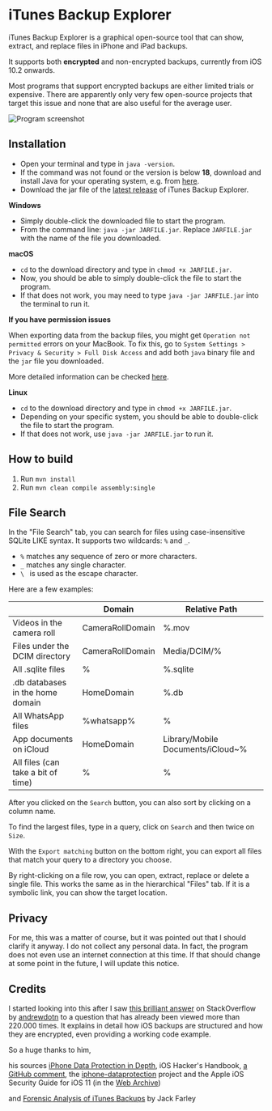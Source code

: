 # iTunes Backup Explorer

iTunes Backup Explorer is a graphical open-source tool that can show, extract,
and replace files in iPhone and iPad backups.

It supports both **encrypted** and non-encrypted backups, 
currently from iOS 10.2 onwards.

Most programs that support encrypted backups are either limited trials 
or expensive. There are apparently only very few open-source projects 
that target this issue and none that are also useful for the average user.

![Program screenshot](https://user-images.githubusercontent.com/12913518/164055723-2d234fa8-922f-439d-974c-f9e7e560a438.png)

## Installation

- Open your terminal and type in `java -version`.
- If the command was not found or the version is below **18**, 
download and install Java for your operating system, e.g. from [here](https://www.azul.com/downloads/?package=jdk-fx#zulu).
- Download the jar file of the [latest release](https://github.com/MaxiHuHe04/iTunes-Backup-Explorer/releases/latest) of iTunes Backup Explorer.

**Windows**
- Simply double-click the downloaded file to start the program.
- From the command line: `java -jar JARFILE.jar`.
Replace `JARFILE.jar` with the name of the file you downloaded.

**macOS**
- `cd` to the download directory and type in `chmod +x JARFILE.jar`.
- Now, you should be able to simply double-click the file to start the program.
- If that does not work, you may need to type `java -jar JARFILE.jar` into the terminal to run it.

**If you have permission issues**

When exporting data from the backup files, you might get `Operation not permitted`
 errors on your MacBook. To fix this, go to `System Settings > Privacy & Security > Full Disk Access` and add both `java` binary file and the `jar` file you downloaded.

More detailed information can be checked [here](https://stackoverflow.com/questions/65469536/why-does-a-jar-file-have-no-permissions-to-read-from-disk-when-started-via-doubl/66762230#66762230).

**Linux**
- `cd` to the download directory and type in `chmod +x JARFILE.jar`.
- Depending on your specific system, you should be able to double-click the file to start the program.
- If that does not work, use `java -jar JARFILE.jar` to run it.

## How to build
1. Run `mvn install`
2. Run `mvn clean compile assembly:single`

## File Search
In the "File Search" tab, you can search for files using case-insensitive SQLite LIKE syntax.
It supports two wildcards: `%` and `_`.
- `%` matches any sequence of zero or more characters.
- `_` matches any single character.
- `\ ` is used as the escape character.

Here are a few examples:<br>

|                                    | Domain           | Relative Path                     |
|------------------------------------|------------------|-----------------------------------|
| Videos in the camera roll          | CameraRollDomain | %.mov                             |
| Files under the DCIM directory     | CameraRollDomain | Media/DCIM/%                      |
| All .sqlite files                  | %                | %.sqlite                          |
| .db databases in the home domain   | HomeDomain       | %.db                              |
| All WhatsApp files                 | %whatsapp%       | %                                 |
| App documents on iCloud            | HomeDomain       | Library/Mobile Documents/iCloud~% |
| All files (can take a bit of time) | %                | %                                 |

After you clicked on the `Search` button, you can also sort by clicking on a column name.

To find the largest files, type in a query, click on `Search` and then twice on `Size`.

With the `Export matching` button on the bottom right, you can export all files that match your query to a directory you choose.

By right-clicking on a file row, you can open, extract, replace or delete a single file.
This works the same as in the hierarchical "Files" tab.
If it is a symbolic link, you can show the target location.


## Privacy

For me, this was a matter of course, but it was pointed out that I should clarify it anyway.
I do not collect any personal data. In fact, the program does not even use an internet connection at this time.
If that should change at some point in the future, I will update this notice.

## Credits

I started looking into this after I saw 
[this brilliant answer](https://stackoverflow.com/a/13793043/8868841) 
on StackOverflow by [andrewdotn](https://stackoverflow.com/users/14558/andrewdotn) 
to a question that has already been viewed more than 220.000 times. It 
explains in detail how iOS backups are structured and how they are 
encrypted, even providing a working code example.

So a huge thanks to him,

his sources
[iPhone Data Protection in Depth](https://conference.hitb.org/hitbsecconf2011ams/materials/D2T2),
iOS Hacker's Handbook, 
[a GitHub comment](https://github.com/horrorho/InflatableDonkey/issues/41#issuecomment-261927890),
the [iphone-dataprotection](https://code.google.com/archive/p/iphone-dataprotection/) project
and the Apple iOS Security Guide for iOS 11 (in the [Web Archive](http://web.archive.org/web/20180615172056/https://www.apple.com/business/docs/iOS_Security_Guide.pdf))

and [Forensic Analysis of iTunes Backups](http://www.farleyforensics.com/2019/04/14/forensic-analysis-of-itunes-backups/) by Jack Farley
